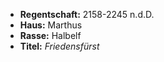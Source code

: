 - **Regentschaft:** 2158-2245 n.d.D.
- **Haus:** Marthus
- **Rasse:** Halbelf
- **Titel:** _Friedensfürst_